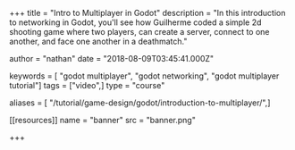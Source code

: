 +++
title = "Intro to Multiplayer in Godot"
description = "In this introduction to networking in Godot, you'll see how Guilherme coded a simple 2d shooting game where two players, can create a server, connect to one another, and face one another in a deathmatch."

author = "nathan"
date = "2018-08-09T03:45:41.000Z"

keywords = [ "godot multiplayer", "godot networking", "godot multiplayer tutorial"]
tags = ["video",]
type = "course"

aliases = [ "/tutorial/game-design/godot/introduction-to-multiplayer/",]

[[resources]]
name = "banner"
src = "banner.png"

+++
